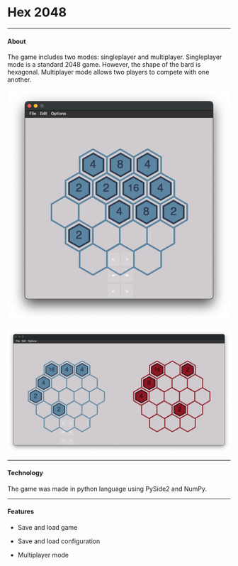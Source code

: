 # Hex 2048

---

#### About

The game includes two modes: singleplayer and multiplayer. Singleplayer mode is a standard 2048 game. However, the shape of the bard is hexagonal. Multiplayer mode allows two players to compete with one another.

![](https://raw.githubusercontent.com/mwitjez/Hex-2048/master/img/screenshot_1.png)

![](https://raw.githubusercontent.com/mwitjez/Hex-2048/master/img/screenshot_2.png)

---

#### Technology

The game was made in python language using PySide2 and NumPy.

---

#### Features

- Save and load game

- Save and load configuration

- Multiplayer mode
